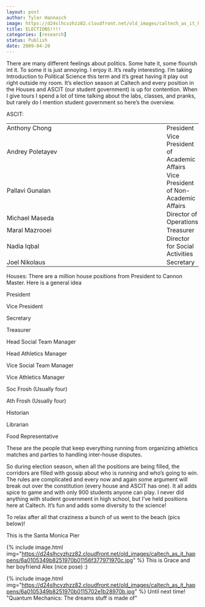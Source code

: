 ```yaml
---
layout: post
author: Tyler Hannasch
image: https://d24slhcvzhzz82.cloudfront.net/old_images/caltech_as_it_happens/6a0105349b8251970b0115702e1a8a970b.jpg
title: ELECTIONS!!!!
categories: [research]
status: Publish
date: 2009-04-20
---
```



There are many different feelings about politics. Some hate
it, some flourish int it. To some it is just annoying. I enjoy it. It’s really
interesting. I’m taking Introduction to Political Science this term and it’s
great having it play out right outside my room. It’s election season at Caltech
and every position in the Houses and ASCIT (our student government) is up for
contention. 
When I give tours I spend a lot of time talking about the
labs, classes, and pranks, but rarely do I mention student government so here’s
the overview.

ASCIT:
<table border="0" cellpadding="0" class="MsoNormalTable">
 <tbody><tr>
 <td style="padding: 0.75pt; width: 375pt;" width="500">
 Anthony Chong

 </td>
 <td style="padding: 0.75pt;">
 President

 </td>
 </tr>
 <tr>
 <td style="padding: 0.75pt;">
 Andrey Poletayev

 </td>
 <td style="padding: 0.75pt;">
 Vice President of Academic Affairs

 </td>
 </tr>
 <tr>
 <td style="padding: 0.75pt;">
 Pallavi Gunalan

 </td>
 <td style="padding: 0.75pt;">
 Vice President of Non-Academic
 Affairs

 </td>
 </tr>
 <tr>
 <td style="padding: 0.75pt;">
 Michael Maseda

 </td>
 <td style="padding: 0.75pt;">
 Director of Operations

 </td>
 </tr>
 <tr>
 <td style="padding: 0.75pt;">
 Maral Mazrooei

 </td>
 <td style="padding: 0.75pt;">
 Treasurer

 </td>
 </tr>
 <tr>
 <td style="padding: 0.75pt;">
 Nadia Iqbal

 </td>
 <td style="padding: 0.75pt;">
 Director for Social Activities

 </td>
 </tr>
 <tr>
 <td style="padding: 0.75pt;">
 Joel Nikolaus

 </td>
 <td style="padding: 0.75pt;">
 Secretary

 </td>
 </tr>
</tbody></table>

Houses: There are a
million house positions from President to Cannon Master. Here is a general idea

President

Vice President

Secretary

Treasurer

Head Social Team Manager 

Head Athletics Manager 

Vice Social Team Manager 

Vice Athletics Manager 

Soc Frosh (Usually four)

Ath Frosh (Usually four)

Historian

Librarian

Food Representative




These are the people that keep everything running from organizing
athletics matches and parties to handling inter-house disputes.





So during election season, when all the positions are
being filled, the corridors are filled with gossip about who is running and who’s
going to win. The rules are complicated and every now and again some argument
will break out over the constitution (every house and ASCIT has one). It all
adds spice to game and with only 900 students anyone can play. I never did
anything with student government in high school, but I’ve held positions here
at Caltech. It’s fun and adds some diversity to the science!




To relax after all that craziness a bunch of us went to
the beach (pics below)!


This is the Santa Monica Pier


{% include image.html img="https://d24slhcvzhzz82.cloudfront.net/old_images/caltech_as_it_happens/6a0105349b8251970b01156f377971970c.jpg" %}
This is Grace and her boyfriend Alex (nice pose) :)


{% include image.html img="https://d24slhcvzhzz82.cloudfront.net/old_images/caltech_as_it_happens/6a0105349b8251970b0115702e1b28970b.jpg" %}
Until next time!
"Quantum Mechanics: The dreams stuff is made of"

